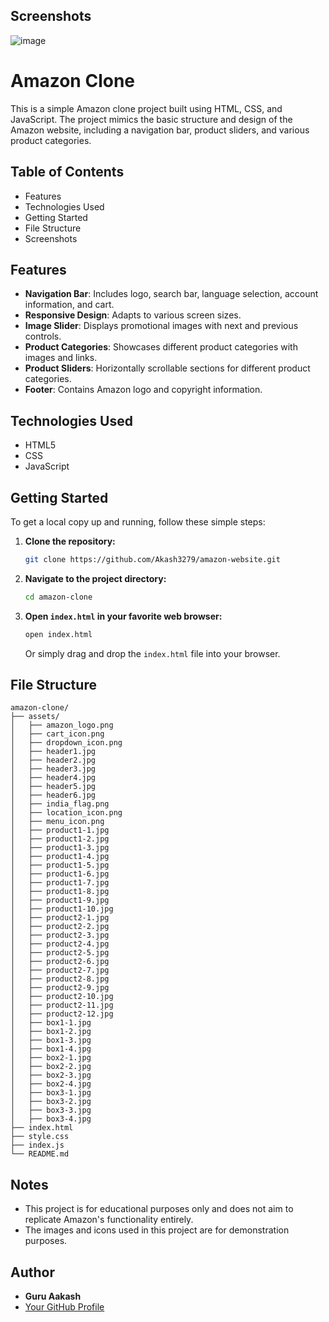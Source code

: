 ## Screenshots
![image](https://github.com/Aakash3279/Amazon-website/assets/88670860/773cbc9d-8541-496f-b84f-158e4668ee48)

# Amazon Clone

This is a simple Amazon clone project built using HTML, CSS, and JavaScript. The project mimics the basic structure and design of the Amazon website, including a navigation bar, product sliders, and various product categories.

## Table of Contents
- Features
- Technologies Used
- Getting Started
- File Structure
- Screenshots

## Features
- **Navigation Bar**: Includes logo, search bar, language selection, account information, and cart.
- **Responsive Design**: Adapts to various screen sizes.
- **Image Slider**: Displays promotional images with next and previous controls.
- **Product Categories**: Showcases different product categories with images and links.
- **Product Sliders**: Horizontally scrollable sections for different product categories.
- **Footer**: Contains Amazon logo and copyright information.

## Technologies Used
- HTML5
- CSS
- JavaScript

## Getting Started
To get a local copy up and running, follow these simple steps:

1. **Clone the repository:**
   ```bash
   git clone https://github.com/Akash3279/amazon-website.git
   ```
2. **Navigate to the project directory:**
   ```bash
   cd amazon-clone
   ```
3. **Open `index.html` in your favorite web browser:**
   ```bash
   open index.html
   ```
   Or simply drag and drop the `index.html` file into your browser.

## File Structure
```
amazon-clone/
├── assets/
│   ├── amazon_logo.png
│   ├── cart_icon.png
│   ├── dropdown_icon.png
│   ├── header1.jpg
│   ├── header2.jpg
│   ├── header3.jpg
│   ├── header4.jpg
│   ├── header5.jpg
│   ├── header6.jpg
│   ├── india_flag.png
│   ├── location_icon.png
│   ├── menu_icon.png
│   ├── product1-1.jpg
│   ├── product1-2.jpg
│   ├── product1-3.jpg
│   ├── product1-4.jpg
│   ├── product1-5.jpg
│   ├── product1-6.jpg
│   ├── product1-7.jpg
│   ├── product1-8.jpg
│   ├── product1-9.jpg
│   ├── product1-10.jpg
│   ├── product2-1.jpg
│   ├── product2-2.jpg
│   ├── product2-3.jpg
│   ├── product2-4.jpg
│   ├── product2-5.jpg
│   ├── product2-6.jpg
│   ├── product2-7.jpg
│   ├── product2-8.jpg
│   ├── product2-9.jpg
│   ├── product2-10.jpg
│   ├── product2-11.jpg
│   ├── product2-12.jpg
│   ├── box1-1.jpg
│   ├── box1-2.jpg
│   ├── box1-3.jpg
│   ├── box1-4.jpg
│   ├── box2-1.jpg
│   ├── box2-2.jpg
│   ├── box2-3.jpg
│   ├── box2-4.jpg
│   ├── box3-1.jpg
│   ├── box3-2.jpg
│   ├── box3-3.jpg
│   ├── box3-4.jpg
├── index.html
├── style.css
├── index.js
└── README.md
```


## Notes
- This project is for educational purposes only and does not aim to replicate Amazon's functionality entirely.
- The images and icons used in this project are for demonstration purposes.

## Author
- **Guru Aakash**
- [Your GitHub Profile](https://github.com/Aakash3279)

